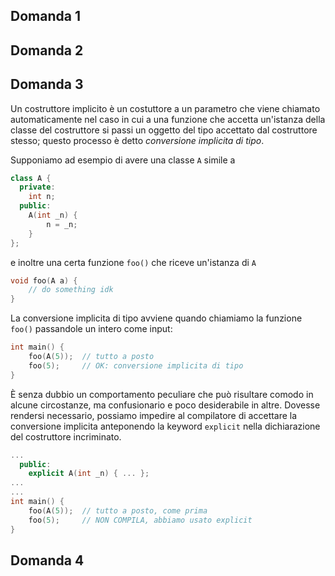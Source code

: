 ## Domanda 1
<!-- TBD -->

## Domanda 2
<!-- TBD -->

## Domanda 3
Un costruttore implicito è un costuttore a un parametro che viene chiamato automaticamente nel caso in cui a una funzione che accetta un'istanza della classe del costruttore si passi un oggetto del tipo accettato dal costruttore stesso; questo processo è detto _conversione implicita di tipo_.

Supponiamo ad esempio di avere una classe `A` simile a
```cpp
class A {
  private:
    int n;
  public:
    A(int _n) {
        n = _n;
    }
};
```
e inoltre una certa funzione `foo()` che riceve un'istanza di `A`
```cpp
void foo(A a) {
    // do something idk
}
```
La conversione implicita di tipo avviene quando chiamiamo la funzione `foo()` passandole un intero come input:
```cpp
int main() {
    foo(A(5));  // tutto a posto
    foo(5);     // OK: conversione implicita di tipo
}
```
È senza dubbio un comportamento peculiare che può risultare comodo in alcune circostanze, ma confusionario e poco desiderabile in altre. Dovesse rendersi necessario, possiamo impedire al compilatore di accettare la conversione implicita anteponendo la keyword `explicit` nella dichiarazione del costruttore incriminato.
```cpp
...
  public:
    explicit A(int _n) { ... };
...
...
int main() {
    foo(A(5));  // tutto a posto, come prima
    foo(5);     // NON COMPILA, abbiamo usato explicit
}
```

## Domanda 4
<!-- TBD -->
